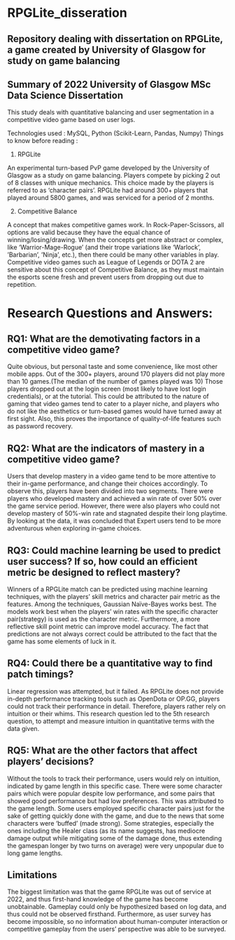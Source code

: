 # RPGLite_disseration
## Repository dealing with dissertation on RPGLite, a game created by University of Glasgow for study on game balancing
## Summary of 2022 University of Glasgow MSc Data Science Dissertation

This study deals with quantitative balancing and user segmentation in a competitive video game based on user logs.

Technologies used : MySQL, Python (Scikit-Learn, Pandas, Numpy)
Things to know before reading :

1.	RPGLite

An experimental turn-based PvP game developed by the University of Glasgow as a study on game balancing. Players compete by picking 2 out of 8 classes with unique mechanics. This choice made by the players is referred to as ‘character pairs’. RPGLite had around 300+ players that played around 5800 games, and was serviced for a period of 2 months.

2.	Competitive Balance 

A concept that makes competitive games work. In Rock-Paper-Scissors, all options are valid because they have the equal chance of winning/losing/drawing. When the concepts get more abstract or complex, like ‘Warrior-Mage-Rogue’ (and their trope variations like ‘Warlock’, ’Barbarian’, ’Ninja’, etc.), then there could be many other variables in play. Competitive video games such as League of Legends or DOTA 2 are sensitive about this concept of Competitive Balance, as they must maintain the esports scene fresh and prevent users from dropping out due to repetition.

# Research Questions and Answers:

## RQ1: What are the demotivating factors in a competitive video game?

Quite obvious, but personal taste and some convenience, like most other mobile apps. Out of the 300+ players, around 170 players did not play more than 10 games.(The median of the number of games played was 10) Those players dropped out at the login screen (most likely to have lost login credentials), or at the tutorial. This could be attributed to the nature of gaming that video games tend to cater to a player niche, and players who do not like the aesthetics or turn-based games would have turned away at first sight. Also, this proves the importance of quality-of-life features such as password recovery.

## RQ2: What are the indicators of mastery in a competitive video game?

Users that develop mastery in a video game tend to be more attentive to their in-game performance, and change their choices accordingly. To observe this, players have been divided into two segments. There were players who developed mastery and achieved a win rate of over 50% over the game service period. However, there were also players who could not develop mastery of 50%-win rate and stagnated despite their long playtime. By looking at the data, it was concluded that Expert users tend to be more adventurous when exploring in-game choices. 


## RQ3: Could machine learning be used to predict user success? If so, how could an efficient metric be designed to reflect mastery?

Winners of a RPGLite match can be predicted using machine learning techniques, with the players’ skill metrics and character pair metric as the features. Among the techniques, Gaussian Naïve-Bayes works best. The models work best when the players’ win rates with the specific character pair(strategy) is used as the character metric. Furthermore, a more reflective skill point metric can improve model accuracy. The fact that predictions are not always correct could be attributed to the fact that the game has some elements of luck in it.

## RQ4: Could there be a quantitative way to find patch timings?

Linear regression was attempted, but it failed. As RPGLite does not provide in-depth performance tracking tools such as OpenDota or OP.GG, players could not track their performance in detail. Therefore, players rather rely on intuition or their whims. This research question led to the 5th research question, to attempt and measure intuition in quantitative terms with the data given.

## RQ5: What are the other factors that affect players’ decisions?

Without the tools to track their performance, users would rely on intuition, indicated by game length in this specific case. There were some character pairs which were popular despite low performance, and some pairs that showed good performance but had low preferences. This was attributed to the game length. Some users employed specific character pairs just for the sake of getting quickly done with the game, and due to the news that some characters were ‘buffed’ (made strong). Some strategies, especially the ones including the Healer class (as its name suggests, has mediocre damage output while mitigating some of the damage done, thus extending the gamespan longer by two turns on average) were very unpopular due to long game lengths. 

## Limitations

The biggest limitation was that the game RPGLite was out of service at 2022, and thus first-hand knowledge of the game has become unobtainable. Gameplay could only be hypothesized based on log data, and thus could not be observed firsthand. Furthermore, as user survey has become impossible, so no information about human-computer interaction or competitive gameplay from the users’ perspective was able to be surveyed. 
